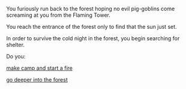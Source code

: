 You furiously run back to the forest hoping no evil pig-goblins come screaming at you from the Flaming Tower.

You reach the entrance of the forest only to find that the sun just set.

In order to survive the cold night in the forest, you begin searching for shelter.

Do you:

[make camp and start a fire](make-camp/make-camp.md)

[go deeper into the forest](../../../../../find-exit/into-forest/forest.md)